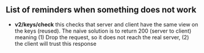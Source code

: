 ## List of reminders when something does not work

- __v2/keys/check__ this checks that server and client have the same view on the keys (reused). The naive solution is to return 200 (server to client) meaning (1) Drop the request, so it does not reach the real server, (2) the client will trust this response
